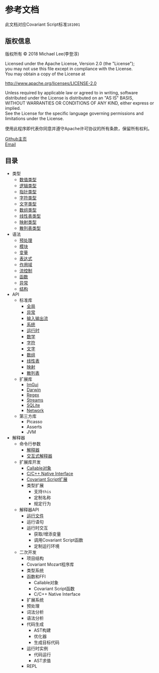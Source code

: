 # 参考文档
此文档对应Covariant Script标准`181001`
## 版权信息

版权所有 © 2018 Michael Lee(李登淳)  

Licensed under the Apache License, Version 2.0 (the "License");  
you may not use this file except in compliance with the License.  
You may obtain a copy of the License at  
  
http://www.apache.org/licenses/LICENSE-2.0  
  
Unless required by applicable law or agreed to in writing, software  
distributed under the License is distributed on an "AS IS" BASIS,  
WITHOUT WARRANTIES OR CONDITIONS OF ANY KIND, either express or implied.  
See the License for the specific language governing permissions and  
limitations under the License.  
  
使用此程序即代表你同意并遵守Apache许可协议的所有条款，保留所有权利。  

[Github主页](https://github.com/covscript)  
[Email](mailto:mikecovlee@163.com)

## 目录 ##
+ 类型
    + [数值类型](http://covscript.org/docs/181001/types/number)
    + [逻辑类型](http://covscript.org/docs/181001/types/boolean)
    + [指针类型](http://covscript.org/docs/181001/types/pointer)
    + [字符类型](http://covscript.org/docs/181001/types/char)
    + [文字类型](http://covscript.org/docs/181001/types/string)
    + [数组类型](http://covscript.org/docs/181001/types/array)
    + [线性表类型](http://covscript.org/docs/181001/types/list)
    + [映射类型](http://covscript.org/docs/181001/types/pair)
    + [散列表类型](http://covscript.org/docs/181001/types/hash_map)
+ 语法
    + [预处理](http://covscript.org/docs/181001/syntax/preprocessor)
    + [模块](http://covscript.org/docs/181001/syntax/modules)
    + [变量](http://covscript.org/docs/181001/syntax/variables)
    + [表达式](http://covscript.org/docs/181001/syntax/expression)
    + [作用域](http://covscript.org/docs/181001/syntax/domains)
    + [流控制](http://covscript.org/docs/181001/syntax/statements)
    + [函数](http://covscript.org/docs/181001/syntax/function)
    + [异常](http://covscript.org/docs/181001/syntax/exceptions)
    + [结构](http://covscript.org/docs/181001/syntax/structure)
+ API
    + 标准库
        + [全局](http://covscript.org/docs/181001/api/std/global)
        + [异常](http://covscript.org/docs/181001/api/std/exception)
        + [输入输出流](http://covscript.org/docs/181001/api/std/iostream)
        + [系统](http://covscript.org/docs/181001/api/std/system)
        + [运行时](http://covscript.org/docs/181001/api/std/runtime)
        + [数学](http://covscript.org/docs/181001/api/std/math)
        + [字符](http://covscript.org/docs/181001/api/std/char)
        + [文字](http://covscript.org/docs/181001/api/std/string)
        + [数组](http://covscript.org/docs/181001/api/std/array)
        + [线性表](http://covscript.org/docs/181001/api/std/list)
        + [映射](http://covscript.org/docs/181001/api/std/pair)
        + [散列表](http://covscript.org/docs/181001/api/std/hash_map)
    + 扩展库
        + [ImGui](http://covscript.org/docs/181001/api/ext/imgui)
        + [Darwin](http://covscript.org/docs/181001/api/ext/darwin)
        + [Regex](http://covscript.org/docs/181001/api/ext/regex)
        + [Streams](http://covscript.org/docs/181001/api/ext/streams)
        + [SQLite](http://covscript.org/docs/181001/api/ext/sqlite)
        + [Network](http://covscript.org/docs/181001/api/ext/network)
    + 第三方库
        + Picasso
        + Asserts
        + JVM
+ 解释器
    + 命令行参数
        + [解释器](http://covscript.org/docs/181001/program/cmd_args/cs)
        + [交互式解释器](http://covscript.org/docs/181001/program/cmd_args/cs_repl)
    + 扩展库开发
        + [Callable对象](http://covscript.org/docs/181001/program/ext_dev/callable)
        + [C/C++ Native Interface](http://covscript.org/docs/181001/program/ext_dev/cni)
        + [Covariant Script扩展](http://covscript.org/docs/181001/program/ext_dev/extension)
        + 类型扩展
            + 支持`this`
            + 定制名称
            + 规定行为 
    + 解释器API
        + [运行文件](http://covscript.org/docs/181001/api/sdk/instance)
        + 运行语句
        + 运行时交互
            + 获取/增添变量
            + 调用Covariant Script函数
            + 定制运行环境
    + 二次开发
        + 项目结构
        + Covariant Mozart程序库
        + 类型系统
        + 函数和FFI
            + Callable对象
            + Covariant Script函数
            + C/C++ Native Interface
        + 扩展系统
        + 预处理
        + 词法分析
        + 语法分析
        + 代码生成
            + AST构建
            + 优化器
            + 生成目标代码
        + 运行时实例
            + 代码运行
            + AST求值
        + REPL